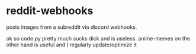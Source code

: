 # reddit-webhooks
posts images from a subreddit via discord webhooks.

ok so code.py pretty much sucks dick and is useless.
anime-memes on the other hand is useful and I regularly update/optimize it
